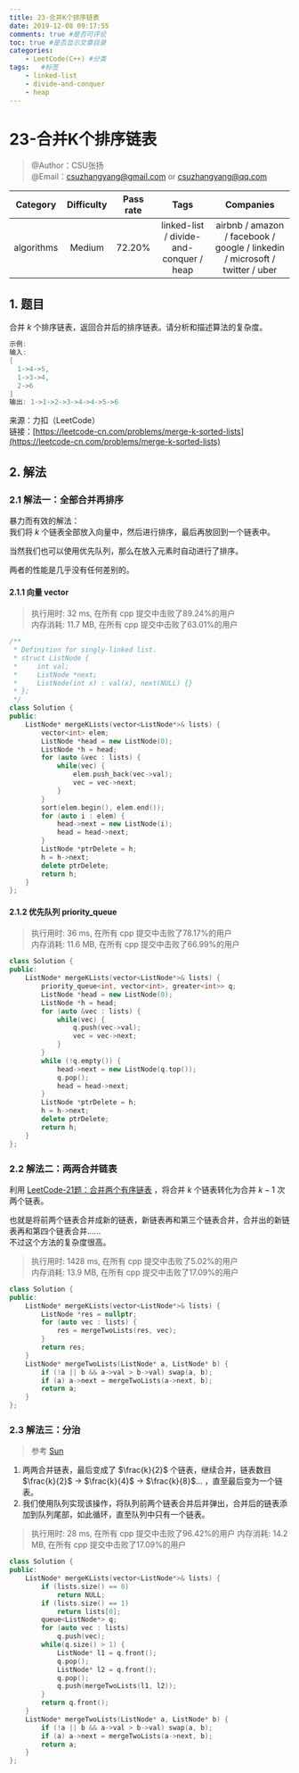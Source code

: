 ```yaml
---
title: 23-合并K个排序链表
date: 2019-12-08 09:17:55
comments: true #是否可评论
toc: true #是否显示文章目录
categories: 
    - LeetCode(C++) #分类
tags:   #标签
    - linked-list
    - divide-and-conquer
    - heap
---
```


# 23-合并K个排序链表

> @Author：CSU张扬  
> @Email：csuzhangyang@gmail.com or csuzhangyang@qq.com

Category   | Difficulty | Pass rate| Tags   | Companies
:-:        | :-:        | :-:      | :-:    | :-: |
algorithms | Medium     | 72.20%   | linked-list / divide-and-conquer / heap | airbnb / amazon / facebook / google / linkedin / microsoft / twitter / uber

## 1. 题目

合并 $k$ 个排序链表，返回合并后的排序链表。请分析和描述算法的复杂度。

```cpp
示例:
输入:
[
  1->4->5,
  1->3->4,
  2->6
]
输出: 1->1->2->3->4->4->5->6
```

来源：力扣（LeetCode）  
链接：[https://leetcode-cn.com/problems/merge-k-sorted-lists](https://leetcode-cn.com/problems/merge-k-sorted-lists)

## 2. 解法

### 2.1 解法一：全部合并再排序

暴力而有效的解法：  
我们将 $k$ 个链表全部放入向量中，然后进行排序，最后再放回到一个链表中。

当然我们也可以使用优先队列，那么在放入元素时自动进行了排序。

两者的性能是几乎没有任何差别的。

#### 2.1.1 向量 vector

> 执行用时: 32 ms, 在所有 cpp 提交中击败了89.24%的用户  
> 内存消耗: 11.7 MB, 在所有 cpp 提交中击败了63.01%的用户

```cpp
/**
 * Definition for singly-linked list.
 * struct ListNode {
 *     int val;
 *     ListNode *next;
 *     ListNode(int x) : val(x), next(NULL) {}
 * };
 */
class Solution {
public:
    ListNode* mergeKLists(vector<ListNode*>& lists) {
        vector<int> elem;
        ListNode *head = new ListNode(0);
        ListNode *h = head;
        for (auto &vec : lists) {
            while(vec) {
                elem.push_back(vec->val);
                vec = vec->next;
            }
        }
        sort(elem.begin(), elem.end());
        for (auto i : elem) {
            head->next = new ListNode(i);
            head = head->next;
        }
        ListNode *ptrDelete = h;
        h = h->next;
        delete ptrDelete;
        return h;
    }
};
```

#### 2.1.2 优先队列 priority_queue

> 执行用时: 36 ms, 在所有 cpp 提交中击败了78.17%的用户  
> 内存消耗: 11.6 MB, 在所有 cpp 提交中击败了66.99%的用户

```cpp
class Solution {
public:
    ListNode* mergeKLists(vector<ListNode*>& lists) {
        priority_queue<int, vector<int>, greater<int>> q;
        ListNode *head = new ListNode(0);
        ListNode *h = head;
        for (auto &vec : lists) {
            while(vec) {
                q.push(vec->val);
                vec = vec->next;
            }
        }
        while (!q.empty()) {
            head->next = new ListNode(q.top());
            q.pop();
            head = head->next;
        }
        ListNode *ptrDelete = h;
        h = h->next;
        delete ptrDelete;
        return h;
    }
};
```

### 2.2 解法二：两两合并链表

利用 [LeetCode-21题：合并两个有序链表](https://www.faker.top/2019/11/19/21-%E5%90%88%E5%B9%B6%E4%B8%A4%E4%B8%AA%E6%9C%89%E5%BA%8F%E9%93%BE%E8%A1%A8/) ，将合并 $k$ 个链表转化为合并 $k-1$ 次两个链表。  

也就是将前两个链表合并成新的链表，新链表再和第三个链表合并，合并出的新链表再和第四个链表合并......  
不过这个方法的复杂度很高。

> 执行用时: 1428 ms, 在所有 cpp 提交中击败了5.02%的用户  
> 内存消耗: 13.9 MB, 在所有 cpp 提交中击败了17.09%的用户

```cpp
class Solution {
public:
    ListNode* mergeKLists(vector<ListNode*>& lists) {
        ListNode *res = nullptr;
        for (auto vec : lists) {
            res = mergeTwoLists(res, vec);
        }
        return res;
    }
    ListNode* mergeTwoLists(ListNode* a, ListNode* b) {
        if (!a || b && a->val > b->val) swap(a, b);
        if (a) a->next = mergeTwoLists(a->next, b);
        return a;
    }
};
```

### 2.3 解法三：分治

> 参考 [Sun](https://leetcode-cn.com/problems/merge-k-sorted-lists/solution/23-he-bing-kge-pai-xu-lian-biao-yi-bu-bu-you-hua-d/)

1. 两两合并链表，最后变成了 $\frac{k}{2}$ 个链表，继续合并，链表数目 $\frac{k}{2}$ -> $\frac{k}{4}$ -> $\frac{k}{8}$... ，直至最后变为一个链表。
2. 我们使用队列实现该操作，将队列前两个链表合并后并弹出，合并后的链表添加到队列尾部，如此循环，直至队列中只有一个链表。

> 执行用时: 28 ms, 在所有 cpp 提交中击败了96.42%的用户
> 内存消耗: 14.2 MB, 在所有 cpp 提交中击败了17.09%的用户

```cpp
class Solution {
public:
    ListNode* mergeKLists(vector<ListNode*>& lists) {
        if (lists.size() == 0)
            return NULL;
        if (lists.size() == 1)
            return lists[0];
        queue<ListNode*> q;
        for (auto vec : lists)
            q.push(vec);
        while(q.size() > 1) {
            ListNode* l1 = q.front();
            q.pop();
            ListNode* l2 = q.front();
            q.pop();
            q.push(mergeTwoLists(l1, l2));
        }
        return q.front();
    }
    ListNode* mergeTwoLists(ListNode* a, ListNode* b) {
        if (!a || b && a->val > b->val) swap(a, b);
        if (a) a->next = mergeTwoLists(a->next, b);
        return a;
    }
};
```
